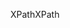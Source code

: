 <span data-ttu-id="abb85-101">XPath</span><span class="sxs-lookup"><span data-stu-id="abb85-101">XPath</span></span>